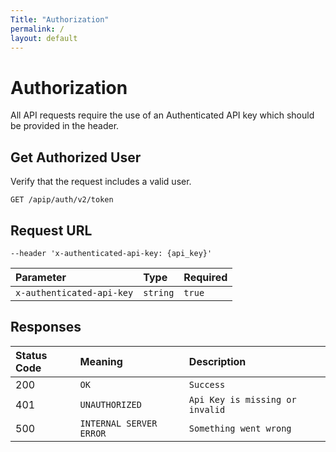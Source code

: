 ```yaml
---
Title: "Authorization"
permalink: /
layout: default
---
```


# Authorization

All API requests require the use of an Authenticated API key which should be provided in the header.

## Get Authorized User

Verify that the request includes a valid user.

```
GET /apip/auth/v2/token
```

## Request URL
```http
--header 'x-authenticated-api-key: {api_key}'
```

| Parameter | Type | Required |
| :--- | :--- | :--- |
| `x-authenticated-api-key` | `string`| `true` |

## Responses

| Status Code | Meaning | Description | 
| :--- | :--- |:--- |
| 200 | `OK` | `Success` |
| 401 | `UNAUTHORIZED` | `Api Key is missing or invalid`|
| 500 | `INTERNAL SERVER ERROR` | `Something went wrong` |


